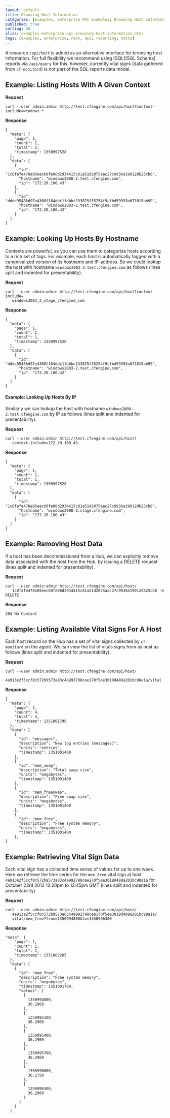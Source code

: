 ```yaml
---
layout: default
title: Browsing Host Information
categories: [Examples, Enterprise API Examples, Browsing Host Information]
published: true
sorting: 50
alias: examples-enterprise-api-browsing-host-information.html
tags: [examples, enterprise, rest, api, reporting, hosts]
---
```


A resource `/api/host` is added as an alternative interface for browsing host 
information. For full flexibility we recommend using [SQL][SQL Schema]
reports via `/api/query` for this. however, currently vital signs (data 
gathered from `cf-monitord`) is not part of the SQL reports data model.


## Example: Listing Hosts With A Given Context

**Request**

    curl --user admin:admin http://test.cfengine.com/api/host?context-include=windows.*

**Response**

    {
      "meta": {
        "page": 1,
        "count": 2,
        "total": 2,
        "timestamp": 1350997528
      },
      "data": [
        {
          "id": "1c8fafe478e05eec60fe08d2934415c81a51d2075aac27c9936e19012d625cb8",
          "hostname": "windows2008-2.test.cfengine.com",
          "ip": "172.20.100.43"
        },
        {
          "id": "dddc95486d97e4308f164ddc1fdbbc133825f35254f9cfbd59393a671015ab99",
          "hostname": "windows2003-2.test.cfengine.com",
          "ip": "172.20.100.42"
        }
      ]
    }

## Example: Looking Up Hosts By Hostname

Contexts are powerful, as you can use them to categorize hosts according to a 
rich set of tags. For example, each host is automatically tagged with a 
canonicalized version of its hostname and IP-address. So we could lookup the 
host with hostname `windows2003-2.test.cfengine.com` as follows (lines split 
and indented for presentability).

**Request**

    curl --user admin:admin http://test.cfengine.com/api/host?context-include=
       windows2003_2_stage_cfengine_com

**Response**

    {
      "meta": {
        "page": 1,
        "count": 1,
        "total": 1,
        "timestamp": 1350997528
      },
      "data": [
        {
          "id": "dddc95486d97e4308f164ddc1fdbbc133825f35254f9cfbd59393a671015ab99",
          "hostname": "windows2003-2.test.cfengine.com",
          "ip": "172.20.100.42"
        }
      ]
    }


#### Example: Looking Up Hosts By IP

Similarly we can lookup the host with hostname 
`windows2008-2.test.cfengine.com` by IP as follows (lines split and indented 
for presentability).

**Request**

    curl --user admin:admin http://test.cfengine.com/api/host?
       context-include=172_20_100_43

**Response**

    {
      "meta": {
        "page": 1,
        "count": 1,
        "total": 1,
        "timestamp": 1350997528
      },
      "data": [
        {
          "id": "1c8fafe478e05eec60fe08d2934415c81a51d2075aac27c9936e19012d625cb8",
          "hostname": "windows2008-2.stage.cfengine.com",
          "ip": "172.20.100.43"
        }
      ]
    }


## Example: Removing Host Data

If a host has been decommissioned from a Hub, we can explicitly remove data 
associated with the host from the Hub, by issuing a DELETE request (lines 
split and indented for presentability).

**Request**

    curl --user admin:admin http://test.cfengine.com/api/host/
       1c8fafe478e05eec60fe08d2934415c81a51d2075aac27c9936e19012d625cb8 -X DELETE

**Response**

    204 No Content

## Example: Listing Available Vital Signs For A Host

Each host record on the Hub has a set of vital signs collected by 
`cf-monitord` on the agent. We can view the list of vitals signs from as host 
as follows (lines split and indented for presentability).

**Request**

    curl --user admin:admin http://test.cfengine.com/api/host/
       4e913e2f5ccf0c572b9573a83c4a992798cee170f5ee3019d489a201bc98a1a/vital

**Response**

    {
      "meta": {
        "page": 1,
        "count": 4,
        "total": 4,
        "timestamp": 1351001799
      },
      "data": [
        {
          "id": "messages",
          "description": "New log entries (messages)",
          "units": "entries",
          "timestamp": 1351001400
        },
        {
          "id": "mem_swap",
          "description": "Total swap size",
          "units": "megabytes",
          "timestamp": 1351001400
        },
        {
          "id": "mem_freeswap",
          "description": "Free swap size",
          "units": "megabytes",
          "timestamp": 1351001400
        },
        {
          "id": "mem_free",
          "description": "Free system memory",
          "units": "megabytes",
          "timestamp": 1351001400
        },
    }

## Example: Retrieving Vital Sign Data

Each vital sign has a collected time series of values for up to one week. Here 
we retrieve the time series for the `mem_free` vital sign at host 
`4e913e2f5ccf0c572b9573a83c4a992798cee170f5ee3019d489a201bc98a1a` for October 
23rd 2012 12:20pm to 12:45pm GMT (lines split and indented for 
presentability).

**Request**

    curl --user admin:admin http://test.cfengine.com/api/host/
       4e913e2f5ccf0c572b9573a83c4a992798cee170f5ee3019d489a201bc98a1a/
       vital/mem_free?from=1350994800&to=1350996300

**Response**

    "meta": {
        "page": 1,
        "count": 1,
        "total": 1,
        "timestamp": 1351002265
      },
      "data": [
        {
          "id": "mem_free",
          "description": "Free system memory",
          "units": "megabytes",
          "timestamp": 1351001700,
          "values": [
            [
              1350994800,
              36.2969
            ],
            [
              1350995100,
              36.2969
            ],
            [
              1350995400,
              36.2969
            ],
            [
              1350995700,
              36.2969
            ],
            [
              1350996000,
              36.1758
            ],
            [
              1350996300,
              36.2969
            ]
          ]
        }
      ]

